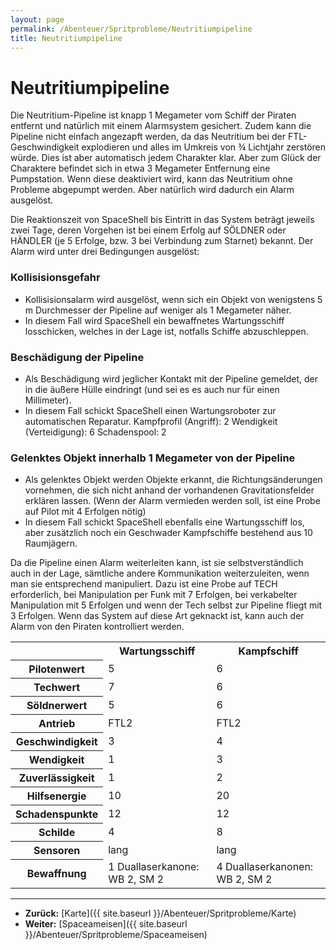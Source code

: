 ```yaml
---
layout: page
permalink: /Abenteuer/Spritprobleme/Neutritiumpipeline
title: Neutritiumpipeline
---
```


# Neutritiumpipeline

Die Neutritium-Pipeline ist knapp 1 Megameter vom Schiff der Piraten entfernt und natürlich mit einem Alarmsystem gesichert. Zudem kann die Pipeline nicht einfach angezapft werden, da das Neutritium bei der FTL-Geschwindigkeit explodieren und alles im Umkreis von &frac34; Lichtjahr zerstören würde. Dies ist aber automatisch jedem Charakter klar. Aber zum Glück der Charaktere befindet sich in etwa 3 Megameter Entfernung eine Pumpstation. Wenn diese deaktiviert wird, kann das Neutritium ohne Probleme abgepumpt werden. Aber natürlich wird dadurch ein Alarm ausgelöst.

Die Reaktionszeit von SpaceShell bis Eintritt in das System beträgt jeweils zwei Tage, deren Vorgehen ist bei einem Erfolg auf SÖLDNER oder HÄNDLER (je 5 Erfolge, bzw. 3 bei Verbindung zum Starnet) bekannt. Der Alarm wird unter drei Bedingungen ausgelöst:

### Kollisisionsgefahr

- Kollisisionsalarm wird ausgelöst, wenn sich ein Objekt von wenigstens 5 m Durchmesser der Pipeline auf weniger als 1 Megameter näher.
- In diesem Fall wird SpaceShell ein bewaffnetes Wartungsschiff losschicken, welches in der Lage ist, notfalls Schiffe abzuschleppen.

### Beschädigung der Pipeline

- Als Beschädigung wird jeglicher Kontakt mit der Pipeline gemeldet, der in die äußere Hülle eindringt (und sei es es auch nur für einen Millimeter).
- In diesem Fall schickt SpaceShell einen Wartungsroboter zur automatischen Reparatur. Kampfprofil (Angriff): 2 Wendigkeit (Verteidigung): 6 Schadenspool: 2

### Gelenktes Objekt innerhalb 1 Megameter von der Pipeline

- Als gelenktes Objekt werden Objekte erkannt, die Richtungsänderungen vornehmen, die sich nicht anhand der vorhandenen Gravitationsfelder erklären lassen. (Wenn der Alarm vermieden werden soll, ist eine Probe auf Pilot mit 4 Erfolgen nötig)
- In diesem Fall schickt SpaceShell ebenfalls eine Wartungsschiff los, aber zusätzlich noch ein Geschwader Kampfschiffe bestehend aus 10 Raumjägern.

Da die Pipeline einen Alarm weiterleiten kann, ist sie selbstverständlich auch in der Lage, sämtliche andere Kommunikation weiterzuleiten, wenn man sie entsprechend manipuliert. Dazu ist eine Probe auf TECH erforderlich, bei Manipulation per Funk mit 7 Erfolgen, bei verkabelter Manipulation mit 5 Erfolgen und wenn der Tech selbst zur Pipeline fliegt mit 3 Erfolgen. Wenn das System auf diese Art geknackt ist, kann auch der Alarm von den Piraten kontrolliert werden.

<table>
<tbody>
<tr><th> </th><th>Wartungsschiff</th><th>Kampfschiff</th></tr>
<tr><th>Pilotenwert</th><td>5</td><td>6</td></tr>
<tr><th>Techwert</th><td>7</td><td>6</td></tr>
<tr><th>Söldnerwert</th><td>5</td><td>6</td></tr>
<tr><th>Antrieb</th><td>FTL2</td><td>FTL2</td></tr>
<tr><th>Geschwindigkeit</th><td>3</td><td>4</td></tr>
<tr><th>Wendigkeit</th><td>1</td><td>3</td></tr>
<tr><th>Zuverlässigkeit</th><td>1</td><td>2</td></tr>
<tr><th>Hilfsenergie</th><td>10</td><td>20</td></tr>
<tr><th>Schadenspunkte</th><td>12</td><td>12</td></tr>
<tr><th>Schilde</th><td>4</td><td>8</td></tr>
<tr><th>Sensoren</th><td>lang</td><td>lang</td></tr>
<tr><th>Bewaffnung</th><td>1 Duallaserkanone: WB 2, SM 2</td><td>4 Duallaserkanonen: WB 2, SM 2</td></tr>
</tbody>
</table>

***

- **Zurück:** [Karte]({{ site.baseurl }}/Abenteuer/Spritprobleme/Karte)
- **Weiter:** [Spaceameisen]({{ site.baseurl }}/Abenteuer/Spritprobleme/Spaceameisen)
